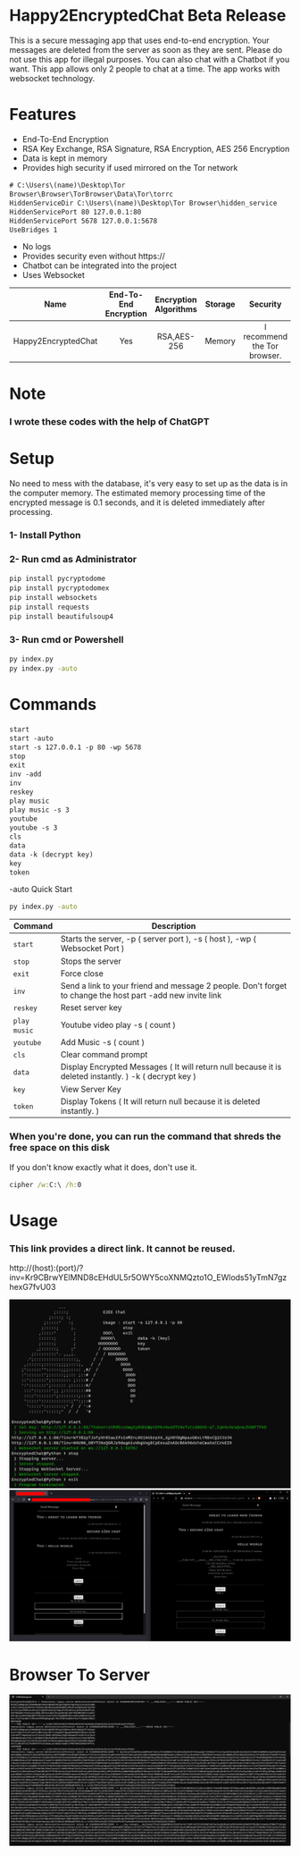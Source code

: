 # Happy2EncryptedChat Beta Release
This is a secure messaging app that uses end-to-end encryption. Your messages are deleted from the server as soon as they are sent. Please do not use this app for illegal purposes. You can also chat with a Chatbot if you want. This app allows only 2 people to chat at a time. The app works with websocket technology.

# Features
- End-To-End Encryption
- RSA Key Exchange, RSA Signature, RSA Encryption, AES 256 Encryption
- Data is kept in memory
- Provides high security if used mirrored on the Tor network
```
# C:\Users\(name)\Desktop\Tor Browser\Browser\TorBrowser\Data\Tor\torrc
HiddenServiceDir C:\Users\(name)\Desktop\Tor Browser\hidden_service
HiddenServicePort 80 127.0.0.1:80
HiddenServicePort 5678 127.0.0.1:5678
UseBridges 1
```
- No logs
- Provides security even without https://
- Chatbot can be integrated into the project
- Uses Websocket


| Name | End-To-End Encryption | Encryption Algorithms | Storage | Security
| :---: | :---: | :---: | :---: | :---: |
| Happy2EncryptedChat | Yes | RSA,AES-256 | Memory | I recommend the Tor browser.

# Note
### I wrote these codes with the help of ChatGPT

# Setup
No need to mess with the database, it's very easy to set up as the data is in the computer memory. The estimated memory processing time of the encrypted message is 0.1 seconds, and it is deleted immediately after processing.
### 1- Install Python
### 2- Run cmd as Administrator
```cmd
pip install pycryptodome
pip install pycryptodomex
pip install websockets
pip install requests
pip install beautifulsoup4
```
### 3- Run cmd or Powershell
```cmd
py index.py
py index.py -auto
```

# Commands
```
start
start -auto
start -s 127.0.0.1 -p 80 -wp 5678
stop
exit
inv -add
inv
reskey
play music
play music -s 3
youtube
youtube -s 3
cls
data
data -k (decrypt key)
key
token
```
-auto Quick Start
```cmd
py index.py -auto
```
| Command | Description |
| --- | --- |
| `start` | Starts the server, -p ( server port ), -s ( host ), -wp ( Websocket Port ) |
| `stop` | Stops the server |
| `exit` | Force close |
| `inv` | Send a link to your friend and message 2 people. Don't forget to change the host part -add new invite link |
| `reskey` | Reset server key |
| `play music` | Youtube video play -s ( count ) |
| `youtube` | Add Music -s ( count ) |
| `cls` | Clear command prompt |
| `data` | Display Encrypted Messages ( It will return null because it is deleted instantly. ) -k ( decrypt key ) |
| `key` | View Server Key |
| `token` | Display Tokens ( It will return null because it is deleted instantly. ) |

### When you're done, you can run the command that shreds the free space on this disk
If you don't know exactly what it does, don't use it.
```cmd
cipher /w:C:\ /h:0
```

# Usage
### This link provides a direct link. It cannot be reused.
http://(host):(port)/?inv=Kr9CBrwYElMND8cEHdUL5r5OWY5coXNMQzto1O_EWlods51yTmN7gzhexG7fvU03

![alt text](https://raw.githubusercontent.com/h6465617468/Happy2EncryptedChat/main/1.png?raw=true)
![alt text](https://raw.githubusercontent.com/h6465617468/Happy2EncryptedChat/main/2.png?raw=true)

# Browser To Server
![alt text](https://raw.githubusercontent.com/h6465617468/Happy2EncryptedChat/main/Screenshot_7.png?raw=true)
